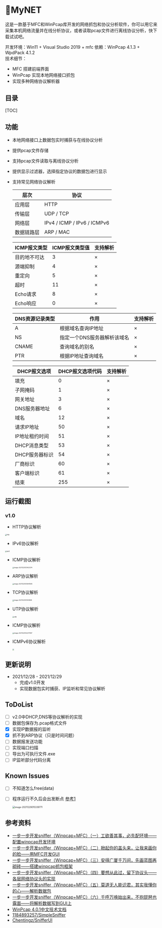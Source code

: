 

<p>
  <h1>🍉MyNET</h1>
</p>

这是一款基于MFC和WinPcap库开发的网络抓包和协议分析软件，你可以用它来采集本机网络流量并在线分析协议，或者读取pcap文件进行离线协议分析，快下载试试吧。

开发环境：Win11 + Visual Studio 2019 + mfc 
依赖：WinPcap 4.1.3 + WpdPack 4.1.2  
技术细节：

- MFC 搭建前端界面
- WinPcap 实现本地网络接口抓包
- 实现多种网络协议解析器

## 目录
[TOC]

## 功能


* 本地网络接口上数据包实时捕获与在线协议分析
* 提供pcap文件存储
* 支持pcap文件读取与离线协议分析
* 提供显示过滤器，选择指定协议的数据包进行显示
* 支持常见网络协议解析  

  | 层次 | 协议 |
  | ------------------ | -----|
  | 应用层             | HTTP |
  | 传输层             | UDP / TCP |
  | 网络层             | IPv4 / ICMP / IPv6 / ICMPv6 |
  | 数据链路层         | ARP / MAC |
  
  
  | ICMP报文类型 | ICMP报文类型值 | 支持解析 |
  | ------------ | -------------- | -------- |
  | 目的地不可达 | 3              | ×        |
  | 源端抑制     | 4              | ×        |
  | 重定向       | 5              | ×        |
  | 超时         | 11             | ×        |
  | Echo请求     | 8              | ×        |
  | Echo响应     | 0              | ×        |
  
  
  | DNS资源记录类型 | 作用                        | 支持解析 |
  | --------------- | --------------------------- | -------- |
  | A               | 根据域名查询IP地址          | ×        |
  | NS              | 指定一个DNS服务器解析该域名 | ×        |
  | CNAME           | 查询域名的别名              | ×        |
  | PTR             | 根据IP地址查询域名          | ×        |
  
  
  | DHCP报文选项   | DHCP报文选项代码 | 支持解析 |
  | -------------- | ---------------- | -------- |
  | 填充           | 0                | ×        |
  | 子网掩码       | 1                | ×        |
  | 网关地址       | 3                | ×        |
  | DNS服务器地址  | 6                | ×        |
  | 域名           | 12               | ×        |
  | 请求IP地址     | 50               | ×        |
  | IP地址租约时间 | 51               | ×        |
  | DHCP消息类型   | 53               | ×        |
  | DHCP服务器标识 | 54               | ×        |
  | 厂商标识       | 60               | ×        |
  | 客户端标识     | 61               | ×        |
  | 结束           | 255              | ×        |
  

## 运行截图

### v1.0

* HTTP协议解析

<img src="D:\repos\Net\mcf6\img\http.png" alt="http" style="zoom:33%;" />

* IPv6协议解析

<img src="D:\repos\Net\mcf6\img\ipv6.png" alt="ipv6" style="zoom:33%;" />

* ICMP协议解析

  <img src="C:\Users\曾\AppData\Roaming\Typora\typora-user-images\image-20211229121425374.png" alt="image-20211229121425374" style="zoom:33%;" />

  

* ARP协议解析

  <img src="C:\Users\曾\AppData\Roaming\Typora\typora-user-images\image-20211229121640585.png" alt="image-20211229121640585" style="zoom:33%;" />

* TCP协议解析

  <img src="C:\Users\曾\AppData\Roaming\Typora\typora-user-images\image-20211229121541685.png" alt="image-20211229121541685" style="zoom:33%;" />

* UTP协议解析

  <img src="D:\repos\Net\mcf6\img\udp.png" alt="udp" style="zoom:33%;" />

* ICMP协议解析

  <img src="C:\Users\曾\AppData\Roaming\Typora\typora-user-images\image-20211229122217997.png" alt="image-20211229122217997" style="zoom: 33%;" />

* ICMPv6协议解析

  <img src="D:\repos\Net\mcf6\img\icmpv6.png" style="zoom:33%;" />

## 更新说明

* 2021/12/28 - 2021/12/29
  * 完成v1.0开发
  * 实现数据包实时捕获、IP监听和常见协议解析
  
## ToDoList  
- [ ] v2.0中DHCP,DNS等协议解析的实现  
- [ ] 数据包保存为.pcap格式文件
- [x] 实现IP数据报的监听  
- [x] 抓不到ARP协议（只是时间问题）
- [ ] 数据报发送功能
- [ ] 实现端口扫描
- [ ] 导出为可执行文件.exe
- [ ] IP监听部分代码分离

## Known Issues
- [ ] 不知道怎么free(data)

- [ ] 程序运行不久后会出发断点 [参考1](https://blog.csdn.net/qq_32716885/article/details/72910131?ops_request_misc=%257B%2522request%255Fid%2522%253A%2522164070078116780264083075%2522%252C%2522scm%2522%253A%252220140713.130102334..%2522%257D&request_id=164070078116780264083075&biz_id=0&utm_medium=distribute.pc_search_result.none-task-blog-2~all~sobaiduend~default-1-72910131.first_rank_v2_pc_rank_v29&utm_term=INT_PTR+nResponse+%3D+dlg.DoModal%28%29&spm=1018.2226.3001.4187)

  <img src="D:\repos\Net\mcf6\img\image-20211229015339771.png" alt="image-20211229015339771" style="zoom:50%;" />



## 参考资料

* [一步一步开发sniffer（Winpcap+MFC）（一）工欲善其事，必先配环境——配置winpcap开发环境](https://blog.csdn.net/litingli/article/details/5950962)
* [一步一步开发sniffer（Winpcap+MFC）（二）掀起你的盖头来，让我来画你的脸——用MFC开发GUI](https://blog.csdn.net/litingli/article/details/6098654)
* [一步一步开发sniffer（Winpcap+MFC）（三）安得广厦千万间，先画蓝图再砌砖——搭建winpcap抓包框架](https://blog.csdn.net/litingli/article/details/7315699)
* [一步一步开发sniffer（Winpcap+MFC）（四）要想从此过，留下协议头——各层网络协议头的实现](https://blog.csdn.net/litingli/article/details/7315789)
* [一步一步开发sniffer（Winpcap+MFC）（五）莫道无人能识君，其实我懂你的心——解析数据包](https://blog.csdn.net/litingli/article/details/7315914)
* [一步一步开发sniffer（Winpcap+MFC）（六）千呼万唤始出来，不抱琵琶也露面——将解析数据写到GUI上](https://blog.csdn.net/litingli/article/details/7316173)
* [WinPcap 4.0.1中文技术文档](http://www.ferrisxu.com/WinPcap/html/index.html)
* [1184893257/SimpleSniffer](https://github.com/1184893257/SimpleSniffer)
* [Chentingz/SnifferUI](https://github.com/Chentingz/SnifferUI)

